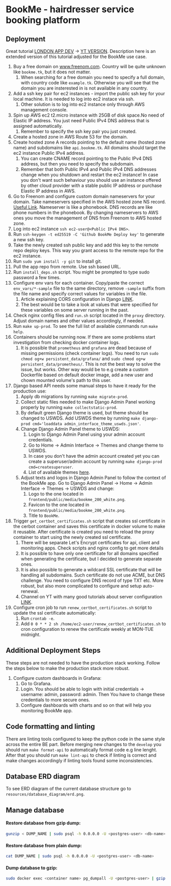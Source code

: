 # **BookMe - hairdresser service booking platform**

## Deployment

Great tutorial [LONDON APP DEV](https://londonappdeveloper.com/django-docker-deployment-with-https-using-letsencrypt/) -> [YT VERSION](https://www.youtube.com/watch?v=3_ZJWlf25bY). Description here is an extended version of this tutorial adjusted for the BookMe use case.

1. Buy a free domain on www.freenom.com. Country will be quite unknown like `bookme.tk`, but it does not matter.
   1. When searching for a free domain you need to specify a full domain, with country code like `example.tk`. Otherwise you will see that the domain you are insterested in is not available in any country.
2. Add a ssh key pair for ec2 instances - import the public ssh key for your local machine. It is needed to log into ec2 instace via ssh.
   1. Other solution is to log into ec2 instance only through AWS management console.
3. Spin up AWS ec2 t2.micro instance with 25GB of disk space.No need of Elastic IP address. You just need Public IPv4 DNS address that is assigned automatically.
   1. Remember to specify the ssh key pair you just created.
4. Create a hosted zone in AWS Route 53 for the domain.
5. Create hosted zone A records pointing to the default name (hosted zone name) and subdomains like `api.bookme.tk`. All domains should target the ec2 instance Public IPv4 address.
   1. You can create CNAME record pointing to the Public IPv4 DNS address, but then you need to specify the subdomain.
   2. Remember that both Public IPv4 and Public IPv4 DNS addresses change when you shutdown and restart the ec2 instance! In case you don't want such behaviour you should use an instance offered by other cloud provider with a stable public IP address or purchase Elastic IP address in AWS.
6. Go to Freenom and configure custom domain nameservers for your domain. Take nameservers specified in the AWS hosted zone NS record. [Useful Link](https://medium.com/@kcabading/getting-a-free-domain-for-your-ec2-instance-3ac2955b0a2f). Nameserver is like a phonebook. DNS records are like phone numbers in the phonebook. By changing nameservers to AWS ones you move the management of DNS from Freenom to AWS hosted zone.
7. Log into ec2 instance `ssh ec2-user@<Public IPv4 DNS>`.
8. Run `ssh-keygen -t ed25519 -C 'Github BookMe Deploy key'` to generate a new ssh key.
9. Take the newly created ssh public key and add this key to the remote repo deploy keys. This way you grant access to the remote repo for the ec2 instance.
10. Run `sudo yum install -y git` to install git.
11. Pull the app repo from remote. Use ssh based URL.
12. Run `install_deps.sh` script. You might be prompted to type sudo password a few times.
13. Configure env vars for each container. Copy/paste the correct `env_vars/*-sample` file to the same directory, remove `-sample` suffix from the file name and specify correct values for variables in the file.
    1. Article explaining CORS configuration in Django [LINK](https://www.stackhawk.com/blog/django-cors-guide/#what-is-cors).
    2. The best would be to take a look at values that were specified for these variables on some server running in the past.
14. Check nginx config files and `run.sh` script located in the `proxy` directory. Adjust domain names and other values accordingly, if needed.
15. Run `make up-prod`. To see the full list of available commands run `make help`.
16. Containers should be running now. If there are some problems start investigation from checking docker container logs.
    1. It is possible that `prometheus` and `grafana` are dead because of missing permissions (check container logs). You need to run `sudo chmod og+w persistent_data/grafana/` and `sudo chmod og+w persistent_data/prometheus/`. This is not the best way to solve the issue, but works. Other way would be to e.g create a custom Dockerfile based on default docker image, add a new user and chown mounted volume's path to this user.
17. Django based API needs some manual steps to have it ready for the production use:
    1. Apply db migrations by running `make migrate-prod`.
    2. Collect static files needed to make Django Admin Panel working properly by running `make collectstatic-prod`.
    3. By default green Django theme is used, but theme should be changed to USWDS. Add USWDS theme by running `make django-prod cmd='loaddata admin_interface_theme_uswds.json'`.
    4. Change Django Admin Panel theme to USWDS:
       1. Login to Django Admin Panel using your admin account credentials.
       2. Go to Home -> Admin Interface -> Themes and change theme to USWDS.
       3. In case you don't have the admin account created yet you can create a superuser/admin account by running `make django-prod cmd=createsuperuser`.
       4. List of available themes [here](https://github.com/fabiocaccamo/django-admin-interface#optional-themes).
    5. Adjust texts and logos in Django Admin Panel to follow the context of the BookMe app. Go to Django Admin Panel -> Home -> Admin Interface -> Themes -> USWDS and change:
       1. Logo to the one located in `frontend/public/media/bookme_200_white.png`.
       2. Favicon to the one located in `frontend/public/media/bookme_200_white.png`.
       3. Title to `BookMe`.
18. Trigger `get_certbot_certificates.sh` script that creates ssl certificate in the cerbot container and saves this certificate in docker volume to make it reusable. After certificate is created you need to reload the proxy container to start using the newly created ssl certificate.
    1. There will be separate Let's Encrypt certificates for api, client and monitoring apps. Check scripts and nginx config to get more details
    2. It is possible to have only one certificate for all domains specified when generating the certificate, but I decided to generate separate ones.
    3. It is also possible to generate a wildcard SSL certificate that will be handling all subdomains. Such certificate do not use ACME, but DNS challenge. You need to configure DNS record of type TXT etc. More robust, but also more complicated to configure and setup auto-renewal.
    4. Channel on YT with many good tutorials about server configuration [LINK](https://www.youtube.com/watch?v=VJPfdXN-dSc).
19. Configure cron job to run `renew_certbot_certificates.sh` script to update the ssl certificate automatically:
    1. Run `crontab -e`.
    2. Add `0 0 * * 2 sh /home/ec2-user/renew_certbot_certificates.sh` to cron configuration to renew the certificate weekly at MON-TUE midnight.

## Additional Deployment Steps

These steps are not needed to have the production stack working. Follow the steps below to make the production stack more robust.

1. Configure custom dashboards in Grafana:
   1. Go to Grafana.
   2. Login. You should be able to login with initial credentials -> username: admin, password: admin. Then You have to change these credentials to more secure ones.
   3. Configure dashboards with charts and so on that will help you monitoring BookMe app.

## Code formatting and linting

There are linting tools configured to keep the python code in the same style across the entire BE part. Before merging new changes to the `develop` you should run `make format-api` to automatically format code e.g line lenght. After that you should run `make lint-api` to check if linting is correct and make changes accordingly if linting tools found some inconsistencies.

## Database ERD diagram

To see ERD diagram of the current database structure go to `resources/database_diagram/erd.png`.

## Manage database

#### Restore database from gzip dump:

```bash
gunzip < DUMP_NAME | sudo psql -h 0.0.0.0 -U <postgres-user> <db-name>
```

#### Restore database from plain dump:

```bash
cat DUMP_NAME | sudo psql -h 0.0.0.0 -U <postgres-user> <db-name>
```

#### Dump database to gzip:
```bash
sudo docker exec <container name> pg_dumpall -U <postgres-user> | gzip > <file name>.sql.gzip
```
